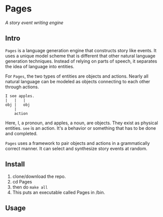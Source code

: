 # Pages

*A story event writing engine*

## Intro

`Pages` is a language generation engine that constructs story like events. It uses a unique model scheme that is different that other natural language generation techniques. Instead of relying on parts of speech, it separates the idea of language into entities.

For `Pages`, the two types of entities are objects and actions. Nearly all natural language can be modeled as objects connecting to each other through actions.

```
I see apples.
|   |   |
obj |   obj
    |
    action
```

Here, I, a pronoun, and apples, a noun, are objects. They exist as physical entities. `see` is an action. It's a behavior or something that has to be done and completed.

`Pages` uses a framework to pair objects and actions in a grammatically correct manner. It can select and synthesize story events at random.

## Install

1. clone/download the repo.
2. cd Pages
3. then do `make all`
4. This puts an executable called Pages in /bin.

## Usage
